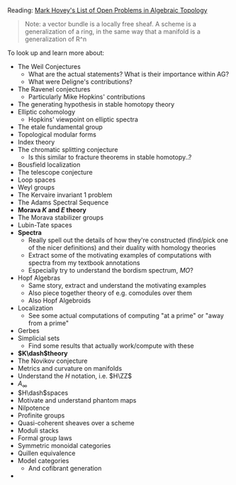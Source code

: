 Reading: [Mark Hovey's List of Open Problems in Algebraic Topology](http://mhovey.web.wesleyan.edu/problems/big.html)

> Note: a vector bundle is a locally free sheaf.
> A scheme is a generalization of a ring, in the same way that a manifold is a generalization of R^n

To look up and learn more about:

- The Weil Conjectures
  - What are the actual statements? What is their importance within AG?
  - What were Deligne's contributions?
- The Ravenel conjectures
  - Particularly Mike Hopkins' contributions
- The generating hypothesis in stable homotopy theory
- Elliptic cohomology
  - Hopkins' viewpoint on elliptic spectra
- The etale fundamental group
- Topological modular forms
- Index theory
- The chromatic splitting conjecture
  - Is this similar to fracture theorems in stable homotopy..?
- Bousfield localization
- The telescope conjecture
- Loop spaces
- Weyl groups
- The Kervaire invariant 1 problem
- The Adams Spectral Sequence
- **Morava $K$ and $E$ theory**
- The Morava stabilizer groups
- Lubin-Tate spaces
- **Spectra**
  - Really spell out the details of how they're constructed (find/pick one of the nicer definitions) and their duality with homology theories
  - Extract some of the motivating examples of computations with spectra from my textbook annotations
  - Especially try to understand the bordism spectrum, $MO$?
- Hopf Algebras
  - Same story, extract and understand the motivating examples
  - Also piece together theory of e.g. comodules over them
  - Also Hopf Algebroids
- Localization
  - See some actual computations of computing "at a prime" or "away from a prime" 
- Gerbes
- Simplicial sets
  - Find some results that actually work/compute with these
- **$K\dash$theory**
- The Novikov conjecture
- Metrics and curvature on manifolds
- Understand the $H$ notation, i.e. $H\ZZ$
- $A_\infty$
- $H\dash$spaces
- Motivate and understand phantom maps
- Nilpotence
- Profinite groups
- Quasi-coherent sheaves over a scheme
- Moduli stacks
- Formal group laws
- Symmetric monoidal categories
- Quillen equivalence
- Model categories 
  - And cofibrant generation
- 
  